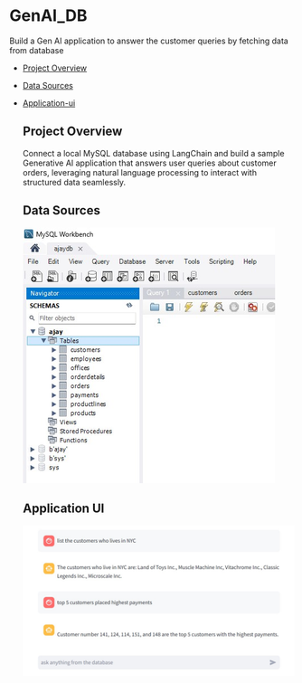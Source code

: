 # GenAI_DB
Build a Gen AI application to answer the customer queries by fetching data from database

- [Project Overview](#project-overview)
- [Data Sources](#data-sources)
- [Application-ui](#application-ui)


  ## Project Overview
  Connect a local MySQL database using LangChain and build a sample Generative AI application that answers user queries about customer orders, leveraging natural language processing to interact with structured data seamlessly.
  
  ## Data Sources
  ![alt text](database.jpg)

  ## Application UI
  ![alt text](Gen_AI_Connect_DB.jpg)
  


